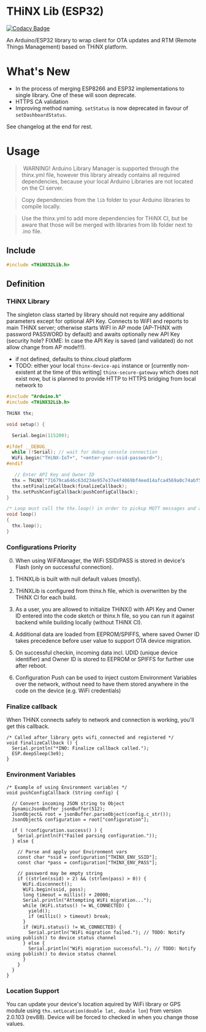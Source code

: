 # THiNX Lib (ESP32)

[![Codacy Badge](https://api.codacy.com/project/badge/Grade/8dded023f3d14a69b3c38c9f5fd66a40)](https://www.codacy.com/app/suculent/thinx-lib-esp32-arduinoc?utm_source=github.com&amp;utm_medium=referral&amp;utm_content=suculent/thinx-lib-esp32-arduinoc&amp;utm_campaign=Badge_Grade)

An Arduino/ESP32 library to wrap client for OTA updates and RTM (Remote Things Management) based on THiNX platform.

# What's New

* In the process of merging ESP8266 and ESP32 implementations to single library. One of these will soon deprecate.
* HTTPS CA validation
* Improving method naming. `setStatus` is now deprecated in favour of `setDashboardStatus`.

See changelog at the end for rest.

# Usage

> WARNING! Arduino Library Manager is supported through the thinx.yml file, however this library already contains all required dependencies, because your local Arduino Libraries are not located on the CI server.

> Copy dependencies from the `lib` folder to your Arduino libraries to compile locally.

> Use the thinx.yml to add more dependencies for THiNX CI, but be aware that those will be merged with libraries from lib folder next to .ino file.

## Include

```c
#include <THiNX32Lib.h>
```

## Definition

### THiNX Library

The singleton class started by library should not require any additional parameters except for optional API Key.
Connects to WiFI and reports to main THiNX server; otherwise starts WiFI in AP mode (AP-THiNX with password PASSWORD by default)
and awaits optionally new API Key (security hole? FIXME: In case the API Key is saved (and validated) do not allow change from AP mode!!!).

* if not defined, defaults to thinx.cloud platform
* TODO: either your local `thinx-device-api` instance or [currently non-existent at the time of this writing] `thinx-secure-gateway` which does not exist now, but is planned to provide HTTP to HTTPS bridging from local network to

```c
#include "Arduino.h"
#include <THiNX32Lib.h>

THiNX thx;

void setup() {

  Serial.begin(115200);

#ifdef __DEBUG__
  while (!Serial); // wait for debug console connection
  WiFi.begin("THiNX-IoT+", "<enter-your-ssid-password>");
#endif

   // Enter API Key and Owner ID
  thx = THiNX("71679ca646c63d234e957e37e4f4069bf4eed14afca4569a0c74abf503076732", "cedc16bb6bb06daaa3ff6d30666d91aacd6e3efbf9abbc151b4dcade59af7c12");
  thx.setFinalizeCallback(finalizeCallback);
  thx.setPushConfigCallback(pushConfigCallback);
}

/* Loop must call the thx.loop() in order to pickup MQTT messages and advance the state machine. */
void loop()
{
  thx.loop();
}
```

### Configurations Priority

0. When using WiFiManager, the WiFi SSID/PASS is stored in device's Flash (only on successful connection).

1. THiNXLib is built with null default values (mostly).

2. THiNXLib is configured from thinx.h file, which is overwritten by the THiNX CI for each build.

3. As a user, you are allowed to initialize THiNX() with API Key and Owner ID entered into the code sketch or thinx.h file, so you can run it against backend while building locally (without THiNX CI).

4. Additional data are loaded from EEPROM/SPIFFS, where saved Owner ID takes precedence before user value to support OTA device migration.

5. On successful checkin, incoming data incl. UDID (unique device identifier) and Owner ID is stored to EEPROM or SPIFFS for further use after reboot.

6. Configuration Push can be used to inject custom Environment Variables over the network, without need to have them stored anywhere in the code on the device (e.g. WiFi credentials)


### Finalize callback

When THiNX connects safely to network and connection is working, you'll get this callback.

```
/* Called after library gets wifi_connected and registered */
void finalizeCallback () {
  Serial.println("*INO: Finalize callback called.");
  ESP.deepSleep(3e9);
}
```

### Environment Variables

```
/* Example of using Environment variables */
void pushConfigCallback (String config) {

  // Convert incoming JSON string to Object
  DynamicJsonBuffer jsonBuffer(512);
  JsonObject& root = jsonBuffer.parseObject(config.c_str());
  JsonObject& configuration = root["configuration"];

  if ( !configuration.success() ) {
    Serial.println(F("Failed parsing configuration."));
  } else {

    // Parse and apply your Environment vars
    const char *ssid = configuration["THINX_ENV_SSID"];
    const char *pass = configuration["THINX_ENV_PASS"];

    // password may be empty string
    if ((strlen(ssid) > 2) && (strlen(pass) > 0)) {
      WiFi.disconnect();
      WiFi.begin(ssid, pass);
      long timeout = millis() + 20000;
      Serial.println("Attempting WiFi migration...");
      while (WiFi.status() != WL_CONNECTED) {
        yield();
        if (millis() > timeout) break;
      }
      if (WiFi.status() != WL_CONNECTED) {
        Serial.println("WiFi migration failed."); // TODO: Notify using publish() to device status channel
      } else {
        Serial.println("WiFi migration successful."); // TODO: Notify using publish() to device status channel
      }
    }
  }
}
```

### Location Support

You can update your device's location aquired by WiFi library or GPS module using `thx.setLocation(double lat, double lon`) from version 2.0.103 (rev88).
Device will be forced to checked in when you change those values.
